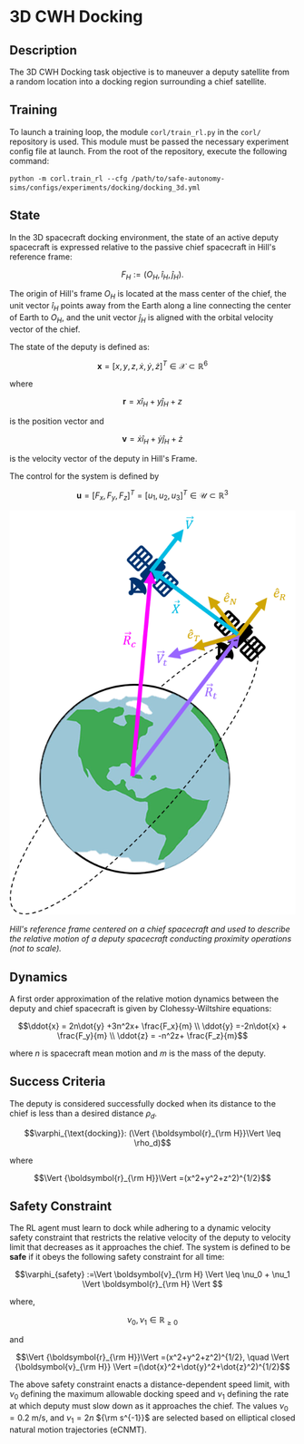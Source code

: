 # 3D CWH Docking

## Description
The 3D CWH Docking task objective is to maneuver a deputy
satellite from a random location into a docking region 
surrounding a chief satellite.

## Training
To launch a training loop, the module `corl/train_rl.py` in the `corl/` repository 
is used. This module must be passed the necessary experiment config file at launch. 
From the root of the repository, execute the following command:

```commandline
python -m corl.train_rl --cfg /path/to/safe-autonomy-sims/configs/experiments/docking/docking_3d.yml
```

## State
In the 3D spacecraft docking environment, the state of an active deputy spacecraft is expressed relative to the passive chief spacecraft in Hill's reference frame:
```math
F_H:=(O_H, \hat{i}_H, \hat{j}_H).
```

The origin of Hill's frame $O_H$ is located at the mass center of the chief, the unit vector $\hat{i}_H$ points away from the Earth along a line connecting the center of Earth to $O_H$, and the unit vector $\hat{j}_H$ is aligned with the orbital velocity vector of the chief.

The state of the deputy is defined as:
```math
\boldsymbol{x} = [x, y, z, \dot{x}, \dot{y},\dot{z}]^T \in \mathcal{X} \subset \mathbb{R}^{6}
```
where 
```math
\boldsymbol{r} = x \hat{i}_H + y \hat{j}_H + z
```
is the position vector and 
```math
\boldsymbol{v} = \dot{x}\hat{i}_H + \dot{y} \hat{j}_H + \dot{z}
```
is the velocity vector of the deputy in Hill's Frame. 

The control for the system is defined by
```math
\boldsymbol{u} = [F_x,F_y, F_z]^T=[u_{1},u_{2},u_3]^T \in \mathcal{U} \subset \mathbb{R}^3
```

![Hill's Reference Frame](docs/images/HillsFrame3.png)

*Hill's reference frame centered on a chief spacecraft and used to describe the relative motion of a deputy spacecraft conducting proximity operations (not to scale).*

## Dynamics
A first order approximation of the relative motion dynamics between the deputy and chief spacecraft is given by Clohessy-Wiltshire equations:
```math
\ddot{x} = 2n\dot{y} +3n^2x+ \frac{F_x}{m} \\
\ddot{y} =-2n\dot{x} + \frac{F_y}{m} \\
\ddot{z}  = -n^2z+ \frac{F_z}{m}
```
where $n$ is spacecraft mean motion and $m$ is the mass of the deputy. 


## Success Criteria
The deputy is considered successfully docked when its distance to the chief is less than a desired distance $\rho_d$.  
```math
\varphi_{\text{docking}}: (\Vert {\boldsymbol{r}_{\rm H}}\Vert \leq  \rho_d)
```
where
```math
\Vert {\boldsymbol{r}_{\rm H}}\Vert =(x^2+y^2+z^2)^{1/2}
```

## Safety Constraint
The RL agent must learn to dock while adhering to a dynamic velocity safety constraint that restricts the relative velocity of the deputy to velocity limit that decreases as it approaches the chief. The system is defined to be **safe** if it obeys the following safety constraint for all time:
```math
\varphi_{safety} :=\Vert \boldsymbol{v}_{\rm H} \Vert \leq \nu_0 + \nu_1 \Vert \boldsymbol{r}_{\rm H} \Vert 
```
where, 
```math
\nu_0, \nu_1 \in \mathbb{R}_{\geq 0}
```
and
```math
\Vert {\boldsymbol{r}_{\rm H}}\Vert =(x^2+y^2+z^2)^{1/2}, \quad \Vert {\boldsymbol{v}_{\rm H}} \Vert =(\dot{x}^2+\dot{y}^2+\dot{z}^2)^{1/2}
```
The above safety constraint enacts a distance-dependent speed limit, with $\nu_0$ defining the maximum allowable docking speed and $\nu_1$ defining the rate at which deputy must slow down as it approaches the chief. The values $\nu_0 = 0.2$ m/s, and $\nu_1 = 2n$ ${\rm s^{-1}}$ are selected based on elliptical closed natural motion trajectories (eCNMT).
